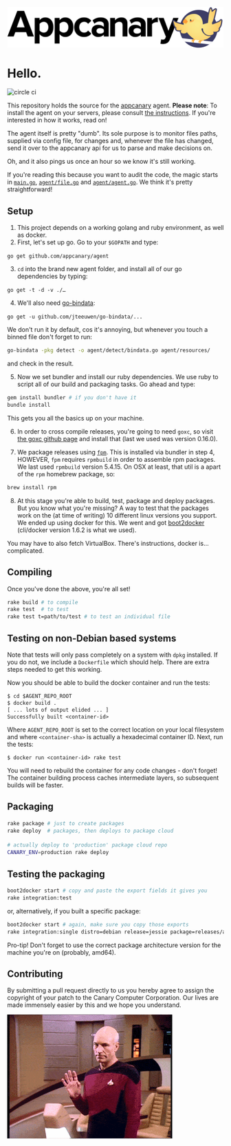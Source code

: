 <div style="text-align:center">
  <a href="https://appcanary.com"><img src="https://github.com/appcanary/agent/raw/master/appcanary-hero.png" /></a>
</div>

# Hello.

![circle ci](https://circleci.com/gh/appcanary/agent.png?circle-token=e005a24f2a9e1202caede198cb41d3c09e3eccd6)

This repository holds the source for the [appcanary](https://appcanary.com) agent. **Please note**: To install the agent on your servers, please consult [the instructions](https://appcanary.com/servers/new). If you're interested in how it works, read on!

The agent itself is pretty "dumb". Its sole purpose is to monitor files paths, supplied via config file, for changes and, whenever the file has changed, send it over to the appcanary api for us to parse and make decisions on.

Oh, and it also pings us once an hour so we know it's still working.

If you're reading this because you want to audit the code, the magic starts in [`main.go`](https://github.com/appcanary/agent/blob/master/main.go), [`agent/file.go`](https://github.com/appcanary/agent/blob/master/agent/file.go) and [`agent/agent.go`](https://github.com/appcanary/agent/blob/master/agent/agent.go). We think it's pretty straightforward!

## Setup

1. This project depends on a working golang and ruby environment, as well as docker.
2. First, let's set up go. Go to your `$GOPATH` and type: 

  `go get github.com/appcanary/agent`

3. `cd` into the brand new agent folder, and install all of our go dependencies by typing: 

  `go get -t -d -v ./…`

4. We'll also need [go-bindata](https://github.com/jteeuwen/go-bindata):

  `go get -u github.com/jteeuwen/go-bindata/...`

  We don't run it by default, cos it's annoying, but whenever you touch a binned file don't forget to run:
```bash
go-bindata -pkg detect -o agent/detect/bindata.go agent/resources/
```
  and check in the result.

5. Now we set bundler and install our ruby dependencies. We use ruby to script all of our build and packaging tasks. Go ahead and type: 

  ```bash
gem install bundler # if you don't have it
bundle install
```

  This gets you all the basics up on your machine.

6. In order to cross compile releases, you're going to need `goxc`, so visit [the goxc github page](https://github.com/laher/goxc) and install that (last we used was version 0.16.0).

7. We package releases using [`fpm`](https://github.com/jordansissel/fpm/). This is installed via bundler in step 4, HOWEVER, `fpm` requires `rpmbuild` in order to assemble rpm packages. We last used `rpmbuild` version 5.4.15. On OSX at least, that util is a apart of the `rpm` homebrew package, so:

  ```bash
brew install rpm
```

8. At this stage you're able to build, test, package and deploy packages. But you know what you're missing? A way to test that the packages work on the (at time of writing) 10 different linux versions you support. We ended up using docker for this. We went and got [boot2docker](http://boot2docker.io/) (cli/docker version 1.6.2 is what we used).

  You may have to also fetch VirtualBox. There's instructions, docker is... complicated.

## Compiling

Once you've done the above, you're all set!

```bash
rake build # to compile
rake test  # to test
rake test t=path/to/test # to test an individual file
```

## Testing on non-Debian based systems

Note that tests will only pass completely on a system with `dpkg` installed. If you do not, we include a `Dockerfile` which should help. There are extra steps needed to get this working. 


Now you should be able to build the docker container and run the tests:

```shell
$ cd $AGENT_REPO_ROOT
$ docker build .
[ ... lots of output elided ... ]
Successfully built <container-id>
```

Where `AGENT_REPO_ROOT` is set to the correct location on your local filesystem and where `<container-sha>` is actually a hexadecimal container ID. Next, run the tests:

```shell
$ docker run <container-id> rake test
```

You will need to rebuild the container for any code changes - don't forget! The container building process caches intermediate layers, so subsequent builds will be faster.

## Packaging

```bash
rake package # just to create packages
rake deploy  # packages, then deploys to package cloud

# actually deploy to 'production' package cloud repo
CANARY_ENV=production rake deploy
```

## Testing the packaging
```bash
boot2docker start # copy and paste the export fields it gives you
rake integration:test
```

or, alternatively, if you built a specific package:

```bash
boot2docker start # again, make sure you copy those exports
rake integration:single distro=debian release=jessie package=releases/appcanary_0.0.2-2015.11.10-212042-UTC_amd64_debian_jessie.deb
```

Pro-tip! Don't forget to use the correct package architecture version for the machine you're on (probably, amd64).

## Contributing

By submitting a pull request directly to us you hereby agree to assign the copyright of your patch to the Canary Computer Corporation. Our lives are made immensely easier by this and we hope you understand.


![hullo](https://github.com/appcanary/agent/raw/master/readme.gif)
